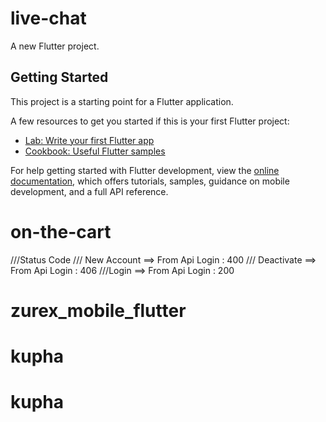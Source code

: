 # live-chat

A new Flutter project.

## Getting Started

This project is a starting point for a Flutter application.

A few resources to get you started if this is your first Flutter project:

- [Lab: Write your first Flutter app](https://docs.flutter.dev/get-started/codelab)
- [Cookbook: Useful Flutter samples](https://docs.flutter.dev/cookbook)

For help getting started with Flutter development, view the
[online documentation](https://docs.flutter.dev/), which offers tutorials,
samples, guidance on mobile development, and a full API reference.
# on-the-cart


///Status Code
/// New Account ==> From Api Login : 400
/// Deactivate ==> From Api Login : 406
///Login ==> From Api Login : 200


# zurex_mobile_flutter
# kupha
# kupha
